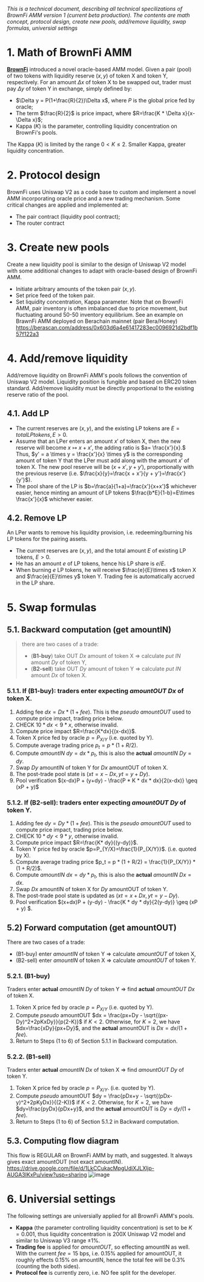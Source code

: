 _This is a technical document, describing all technical specilizations of BrownFi AMM version 1 (current beta production). The contents are math concept, protocol design, create new pools, add/remove liquidity, swap formulas, universial settings_

# 1. Math of BrownFi AMM
[**BrownFi**](https://mirror.xyz/0x64f4Fbd29b0AE2C8e18E7940CF823df5CB639bBa/5lSUhDUCCSZTxznxfkClDvLkwE3wr_swFCH_mT9fXLI) introduced a novel oracle-based AMM model. Given a pair (pool) of two tokens with liquidity reserve $(x, y)$ of token X and token Y, respectively. For an amount $\Delta x$ of token X to be swapped out, trader must pay $\Delta y$ of token Y in exchange, simply defined by:

 - $\Delta y = P(1+\frac{R}{2})\Delta x$, where $P$ is the global price fed by oracle;
 - The term $\frac{R}{2}$ is price impact, where $R=\frac{K * \Delta x}{x-\Delta x}$;
 - Kappa ($K$) is the parameter, controlling liquidity concentration on BrownFi's pools.

The Kappa ($K$) is limited by the range $0 < K \leq 2$. Smaller Kappa, greater liquidity concentration. 

# 2. Protocol design
BrownFi uses Uniswap V2 as a code base to custom and implement a novel AMM incorporating oracle price and a new trading mechanism. Some critical changes are applied and implemented at:

- The pair contract (liquidity pool contract);
- The router contract

# 3. Create new pools
Create a new liquidity pool is similar to the design of Uniswap V2 model with some additional changes to adapt with oracle-based design of BrownFi AMM.

- Initiate arbitrary amounts of the token pair $(x, y)$.
- Set price feed of the token pair.
- Set liquidity concentration, Kappa parameter.
Note that on BrownFi AMM, pair inventory is often imbalanced due to price movement, but fluctuating around 50-50 inventory equilibrium. See an example on BrawnFi AMM deployed on Berachain mainnet (pair Bera/Honey) https://berascan.com/address/0x603d6a4e61417283ec0096921d2bdf1b57f122a3 

# 4. Add/remove liquidity
Add/remove liquidity on BrownFi AMM's pools follows the convention of Uniswap V2 model. Liquidity position is fungible and based on ERC20 token standard. Add/remove liquidity must be directly proportional to the existing reserve ratio of the pool. 

## 4.1. Add LP
- The current reserves are $(x,y)$, and the existing LP tokens are $E=totalLPtokens, E>0$.  
- Assume that an LPer enters an amount $x'$ of token X, then the new reserve will become $x \mapsto x + x'$, the adding ratio is $a= \frac{x'}{x}.$ Thus, $y' = a \times y = \frac{x'}{x} \times y$ is the corresponding amount of token Y that the LPer must add along with the amount $x'$ of token X. The new pool reserve will be $(x + x', y + y')$, proportionally with the previous reserve (i.e. $\frac{x}{y}=\frac{x + x'}{y + y'}=\frac{x'}{y'}$).
- The pool share of the LP is $b=\frac{a}{1+a}=\frac{x'}{x+x'}$ whichever easier, hence minting an amount of LP tokens $\frac{b*E}{1-b}=E\times \frac{x'}{x}$ whichever easier.

## 4.2. Remove LP 
An LPer wants to remove his liquidity provision, i.e. redeeming/burning his LP tokens for the pairing assets.  
- The current reserves are $(x,y)$, and  the total amount $E$ of existing LP tokens, $E>0$.  
- He has an amount $e$ of LP tokens, hence his LP share is $e/E$.
- When burning $e$ LP tokens, he will receive $\frac{e}{E}\times x$ token X and $\frac{e}{E}\times y$ token Y. Trading fee is automatically accrued in the LP share.

# 5. Swap formulas

## 5.1. Backward computation (get amountIN)
> there are two cases of a trade:   
> - (**B1-buy**) take OUT $Dx$ amount of token X => calculate _put IN_ amount $Dy$ of token Y,   
> - (**B2-sell**) take OUT $Dy$ amount of token Y => calculate _put IN_ amount $Dx$ of token X.

### 5.1.1. If (**B1-buy**): traders enter expecting _amountOUT_ $Dx$ of token X.  
1. Adding fee $dx=Dx *(1+fee)$. This is the _pseudo amountOUT_ used to compute price impact, trading price below. 
2. CHECK $10 * dx < 9 * x$, otherwise invalid.
3. Compute price impact $R=\frac{K*dx}{(x-dx)}$.
4. Token X price fed by oracle $p=P_{X/Y}$ (i.e. quoted by Y). 
5. Compute average trading price $p_t = p * (1 + R/2)$. 
6. Compute _amountIN_ $dy=dx * p_t$, this is also the **actual** _amountIN_ $Dy = dy$. 
7. Swap  $Dy$ amountIN of token Y for  $Dx$ amountOUT of token X.
8. The post-trade pool state is $(xt=x - Dx, yt=y + Dy).$
9. Pool verification $(x-dx)P + (y+dy) - \frac{P * K * dx * dx}{2(x-dx)} \geq (xP + y)$
 
### 5.1.2. If (**B2-sell**): traders enter expecting _amountOUT_ $Dy$ of token Y.  
1. Adding fee $dy=Dy *(1+fee)$. This is the _pseudo amountOUT_ used to compute price impact, trading price below.
2. CHECK $10 * dy < 9 * y$, otherwise invalid.
3. Compute price impact $R=\frac{K* dy}{(y-dy)}$. 
4. Token Y price fed by oracle  $p=P_{Y/X}=\frac{1}{P_{X/Y}}$. (i.e. quoted by X). 
5. Compute average trading price $p_t = p * (1 + R/2) = \frac{1}{P_{X/Y}} * (1 + R/2)$. 
6. Compute _amountIN_ $dx=dy * p_t$, this is also the **actual** _amountIN_ $Dx = dx$. 
7. Swap  $Dx$ amountIN of token X for  $Dy$ amountOUT of token Y.
8. The post-trade pool state is updated as $(xt=x + Dx, yt=y - Dy)$.
9. Pool verification $(x+dx)P + (y-dy) - \frac{K * dy * dy}{2(y-dy)} \geq (xP + y) $.


## 5.2) Forward computation (get amountOUT)

There are two cases of a trade:
- (B1-buy) enter _amountIN_ of token Y => calculate _amountOUT_ of token X,  
- (B2-sell) enter _amountIN_ of token X => calculate _amountOUT_ of token Y.

### 5.2.1. (B1-buy) 
Traders enter **actual** _amountIN_ $Dy$ of token Y => find **actual** _amountOUT_ $Dx$ of token X.  
1. Token X price fed by oracle $p=P_{X/Y}$ (i.e. quoted by Y). 
2. Compute _pseudo_ amountOUT $dx = \frac{px+Dy - \sqrt{(px-Dy)^2+2pKxDy}}{p(2-K)}$ if $K<2$. Otherwise, for $K=2$, we have $dx=\frac{xDy}{px+Dy}$, and the **actual** amountOUT is $Dx=dx/(1+ fee)$. 
3. Return to Steps (1 to 6) of Section 5.1.1 in Backward computation.  


### 5.2.2. (B1-sell) 
Traders enter **actual** _amountIN_ $Dx$ of token X => find _amountOUT_ $Dy$ of token Y.  
1. Token X price fed by oracle  $p=P_{X/Y}$. (i.e. quoted by Y).  
2. Compute _pseudo_ amountOUT $dy = \frac{pDx+y - \sqrt{(pDx-y)^2+2pKyDx}}{(2-K)}$ if $K<2$. Otherwise, for $K=2$, we have $dy=\frac{pyDx}{pDx+y}$, and the **actual** amountOUT is $Dy=dy/(1+fee)$.  
3. Return to Steps (1 to 6) of Section 5.1.2 in Backward computation.


## 5.3. Computing flow diagram

This flow is REGULAR on BrownFi AMM by math, and suggested. It always gives exact amountOUT (not exact amountIN). https://drive.google.com/file/d/1LkCCukacMpgUdiXJLXljp-AUGA3IKxPu/view?usp=sharing 
![image](https://github.com/user-attachments/assets/b8f32df1-8c78-4a92-b52d-2691ec1fdbce)

# 6. Universial settings
The following settings are universially applied for all BrownFi AMM's pools.  

- **Kappa** (the parameter controlling liquidity concentration) is set to be $K=0.001$, thus liquidity concentration is 200X Uniswap V2 model and similar to Uniswap V3 range $\pm1$%.  
- **Trading fee** is applied for _amountOUT_, so effecting amountIN as well. With the current $fee = 15$ bps, i.e. 0.15% applied for amountOUT, it roughly effects 0.15% on amountIN, hence the total fee will be 0.3% (counting the both sides).
- **Protocol fee** is currently zero, i.e. NO fee split for the developer.


